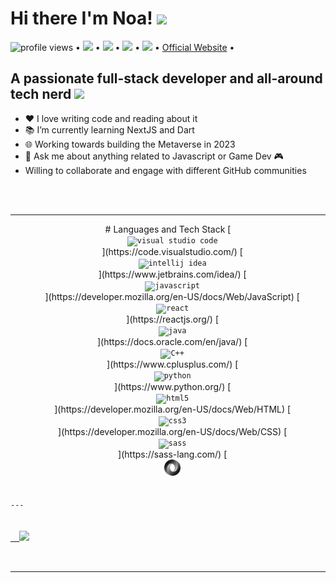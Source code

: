 # Hi there I'm Noa!  <img src="https://github.com/blackcater/blackcater/raw/master/images/Hi.gif" height="32" />

</p>
<p align="left">
  <img src="https://gpvc.arturio.dev/Noah670" alt="profile views"> •  
  <a href="https://twitter.com/intent/follow?screen_name=Noah670_&tw_p=followbutton"><img src="https://img.shields.io/twitter/follow/Noah670_?label=%40Noah670_&style=social"></a>  •
  <a href="https://www.linkedin.com/in/noah-pohl/"><img src="https://img.shields.io/badge/linkedin-%230077B5.svg?&style=for-the-badge&logo=linkedin&logoColor=white" height=25></a> •  
  <a href="https://www.instagram.com/noah670.png/"><img src="https://img.shields.io/badge/instagram-%23E4405F.svg?&style=for-the-badge&logo=instagram&logoColor=white" height=25></a>  •  
  <a href="https://dev.to/noah670"><img src="https://img.shields.io/badge/DEV.TO-%230A0A0A.svg?&style=for-the-badge&logo=dev-dot-to&logoColor=white" height=25></a> •  
 <a href="https://www.noah670.com">Official Website</a> •
</p>


## A passionate full-stack developer and all-around tech nerd <img src="https://media.giphy.com/media/LnQjpWaON8nhr21vNW/giphy.gif" height="32">
- ❤️ I love writing code and reading about it
- 📚 I’m currently learning NextJS and Dart
- 🌐 Working towards building the Metaverse in 2023
- 💬 Ask me about anything related to Javascript or Game Dev 🎮
- Willing to collaborate and engage with different GitHub communities


<br />
<br />

<p align=center>
</p>

---


<div style="text-align: center;">
  <!--START_SECTION:activity-->
  # Languages and Tech Stack
  [<code>
  <img alt="visual studio code" width="26px" src="https://img.icons8.com/fluent/240/000000/visual-studio-code-2019.png" />
  </code>](https://code.visualstudio.com/)
  [<code>
  <img alt="intellij idea" width="26px" src="https://img.icons8.com/color/240/000000/intellij-idea.png" />
  </code>](https://www.jetbrains.com/idea/)
  [<code>
  <img alt="javascript" width="26px" src="https://img.icons8.com/color/240/000000/javascript.png" />
  </code>](https://developer.mozilla.org/en-US/docs/Web/JavaScript)
  [<code>
  <img alt="react" width="26px" src="https://img.icons8.com/color/240/000000/react-native.png" />
  </code>](https://reactjs.org/)
  [<code>
  <img alt="java" width="26px" src="https://img.icons8.com/color/240/000000/java-coffee-cup-logo.png">
  </code>](https://docs.oracle.com/en/java/)
  [<code>
  <img alt="C++" width="26px" src="https://img.icons8.com/color/48/000000/c-plus-plus-logo.png">
  </code>](https://www.cplusplus.com/)
  [<code>
  <img alt="python" width="26px" src="https://img.icons8.com/color/240/000000/python.png">
  </code>](https://www.python.org/)
  [<code>
  <img alt="html5" width="26px" src="https://img.icons8.com/color/240/000000/html-5.png">
  </code>](https://developer.mozilla.org/en-US/docs/Web/HTML)
  [<code>
  <img alt="css3" width="26px" src="https://img.icons8.com/color/240/000000/css3.png">
  </code>](https://developer.mozilla.org/en-US/docs/Web/CSS)
  [<code>
  <img alt="sass" width="26px" src="https://img.icons8.com/color/240/000000/sass.png">
  </code>](https://sass-lang.com/)
  [<code>
  <img alt="json" width="26px" src="https://raw.githubusercontent.com/github/explore/80688e429a7d4ef2fca1e82350fe8e3517d3494d/topics/json/json.png">
  </div>
---


<a href="https://github.com/Noah670/">
  <img  src="https://github-readme-stats.vercel.app/api/top-langs/?username=Noah670&layout=compact&card_width=445&theme=" />
</a>


---



<!--
**Noah670/Noah670** is a ✨ _special_ ✨ repository because its `README.md` (this file) appears on your GitHub profile.

### A passionate full-stack developer and tech nerd




-->
